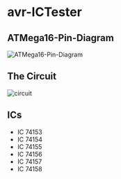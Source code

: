 # avr-ICTester

## ATMega16-Pin-Diagram
![ATMega16-Pin-Diagram](https://user-images.githubusercontent.com/96683697/158787572-8a9be49f-86cd-418b-9b2c-6d528c74703b.png)


## The Circuit
![circuit](https://user-images.githubusercontent.com/96683697/158787664-815adff5-0c58-49ac-8024-f5239cb6223a.jpg)

## ICs
- IC 74153
- IC 74154
- IC 74155
- IC 74156
- IC 74157
- IC 74158
